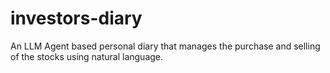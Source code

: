 # investors-diary
An LLM Agent based personal diary that manages the purchase and selling of the stocks using natural language.
